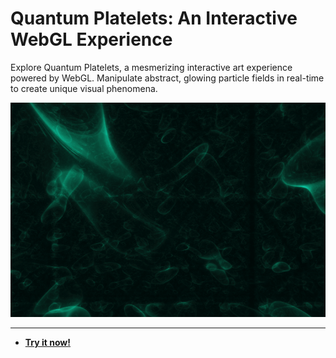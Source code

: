 # Quantum Platelets: An Interactive WebGL Experience

Explore Quantum Platelets, a mesmerizing interactive art experience powered by WebGL. Manipulate abstract, glowing particle fields in real-time to create unique visual phenomena.

![Quantum Platelets: An Interactive WebGL Experience Screenshot](https://raw.githubusercontent.com/ChrisPirillo/quantum-platelets/main/assets/screenshot.png)

---

* **[Try it now!](https://pirillo.com/arcade/quantum-platelets.html)**
